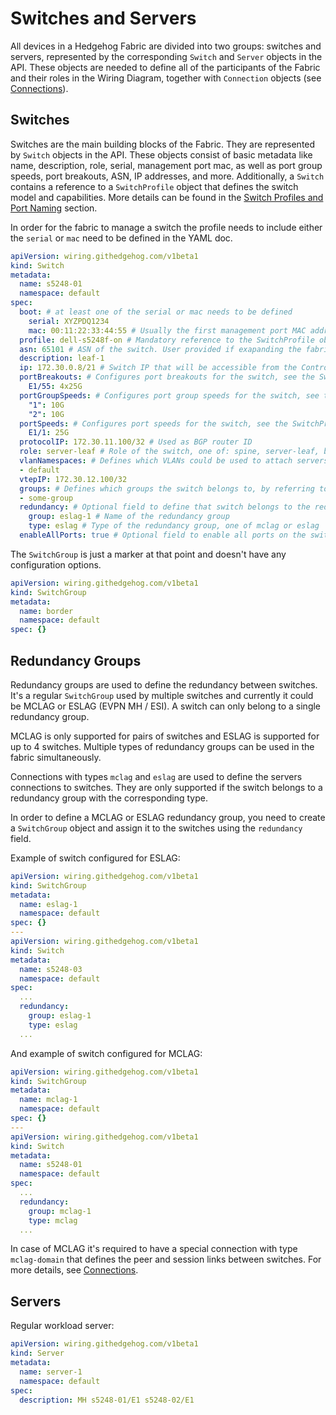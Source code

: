 # Switches and Servers

All devices in a Hedgehog Fabric are divided into two groups: switches and servers, represented by the corresponding
`Switch` and `Server` objects in the API. These objects are needed to define all of the participants of the Fabric and their
roles in the Wiring Diagram, together with `Connection` objects (see [Connections](./connections.md)).

## Switches

Switches are the main building blocks of the Fabric. They are represented by `Switch` objects in the API. These objects
consist of basic metadata like name, description, role, serial, management port mac, as well as port group speeds, port breakouts, ASN,
IP addresses, and more. Additionally, a `Switch` contains a reference to a `SwitchProfile` object that defines the switch
model and capabilities. More details can be found in the [Switch Profiles and Port Naming](./profiles.md) section.

In order for the fabric to manage a switch the profile needs to include either the `serial` or `mac` need to be defined in the YAML doc.

```yaml
apiVersion: wiring.githedgehog.com/v1beta1
kind: Switch
metadata:
  name: s5248-01
  namespace: default
spec:
  boot: # at least one of the serial or mac needs to be defined
    serial: XYZPDQ1234
    mac: 00:11:22:33:44:55 # Usually the first management port MAC address
  profile: dell-s5248f-on # Mandatory reference to the SwitchProfile object defining the switch model and capabilities
  asn: 65101 # ASN of the switch. User provided if exapanding the fabric.
  description: leaf-1
  ip: 172.30.0.8/21 # Switch IP that will be accessible from the Control Node, if expanding the fabric, IP is user-supplied
  portBreakouts: # Configures port breakouts for the switch, see the SwitchProfile for available options
    E1/55: 4x25G
  portGroupSpeeds: # Configures port group speeds for the switch, see the SwitchProfile for available options
    "1": 10G
    "2": 10G
  portSpeeds: # Configures port speeds for the switch, see the SwitchProfile for available options
    E1/1: 25G
  protocolIP: 172.30.11.100/32 # Used as BGP router ID
  role: server-leaf # Role of the switch, one of: spine, server-leaf, border-leaf, or mixed-leaf
  vlanNamespaces: # Defines which VLANs could be used to attach servers
  - default
  vtepIP: 172.30.12.100/32
  groups: # Defines which groups the switch belongs to, by referring to SwitchGroup objects
  - some-group
  redundancy: # Optional field to define that switch belongs to the redundancy group
    group: eslag-1 # Name of the redundancy group
    type: eslag # Type of the redundancy group, one of mclag or eslag
  enableAllPorts: true # Optional field to enable all ports on the switch by default
```

The `SwitchGroup` is just a marker at that point and doesn't have any configuration options.

```yaml
apiVersion: wiring.githedgehog.com/v1beta1
kind: SwitchGroup
metadata:
  name: border
  namespace: default
spec: {}
```

## Redundancy Groups

Redundancy groups are used to define the redundancy between switches. It's a regular `SwitchGroup` used by multiple
switches and currently it could be MCLAG or ESLAG (EVPN MH / ESI). A switch can only belong to a single redundancy
group.

MCLAG is only supported for pairs of switches and ESLAG is supported for up to 4 switches. Multiple types of redundancy
groups can be used in the fabric simultaneously.

Connections with types `mclag` and `eslag` are used to define the servers connections to switches. They are only
supported if the switch belongs to a redundancy group with the corresponding type.

In order to define a MCLAG or ESLAG redundancy group, you need to create a `SwitchGroup` object and assign it to the
switches using the `redundancy` field.

Example of switch configured for ESLAG:

```yaml
apiVersion: wiring.githedgehog.com/v1beta1
kind: SwitchGroup
metadata:
  name: eslag-1
  namespace: default
spec: {}
---
apiVersion: wiring.githedgehog.com/v1beta1
kind: Switch
metadata:
  name: s5248-03
  namespace: default
spec:
  ...
  redundancy:
    group: eslag-1
    type: eslag
  ...
```

And example of switch configured for MCLAG:

```yaml
apiVersion: wiring.githedgehog.com/v1beta1
kind: SwitchGroup
metadata:
  name: mclag-1
  namespace: default
spec: {}
---
apiVersion: wiring.githedgehog.com/v1beta1
kind: Switch
metadata:
  name: s5248-01
  namespace: default
spec:
  ...
  redundancy:
    group: mclag-1
    type: mclag
  ...
```

In case of MCLAG it's required to have a special connection with type `mclag-domain` that defines the peer and session
links between switches. For more details, see [Connections](./connections.md).

## Servers

Regular workload server:

```yaml
apiVersion: wiring.githedgehog.com/v1beta1
kind: Server
metadata:
  name: server-1
  namespace: default
spec:
  description: MH s5248-01/E1 s5248-02/E1
```
